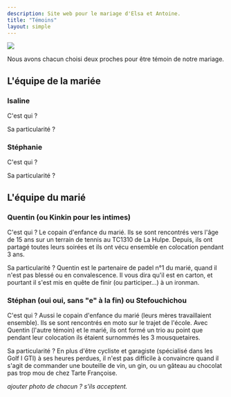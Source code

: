 ```yaml
---
description: Site web pour le mariage d'Elsa et Antoine.
title: "Témoins"
layout: simple
---
```


![](/photo/barbaracox/DSC_5198.jpg)

Nous avons chacun choisi deux proches pour être témoin de notre mariage.

## L'équipe de la mariée

### Isaline

C'est qui ?

Sa particularité ?

### Stéphanie

C'est qui ?

Sa particularité ?

## L'équipe du marié

### Quentin (ou Kinkin pour les intimes)

C'est qui ? Le copain d'enfance du marié. Ils se sont rencontrés vers l'âge de 15 ans sur un terrain de tennis au TC1310 de La Hulpe. Depuis, ils ont partagé toutes leurs soirées et ils ont vécu ensemble en colocation pendant 3 ans.

Sa particularité ? Quentin est le partenaire de padel n°1 du marié, quand il n'est pas blessé ou en convalescence. Il vous dira qu'il est en carton, et pourtant il s'est mis en quête de finir (ou participer...) à un ironman.

### Stéphan (oui oui, sans "e" à la fin) ou Stefouchichou

C'est qui ? Aussi le copain d'enfance du marié (leurs mères travaillaient ensemble). Ils se sont rencontrés en moto sur le trajet de l'école. Avec Quentin (l'autre témoin) et le marié, ils ont formé un trio au point que pendant leur colocation ils étaient surnommés les 3 mousquetaires.

Sa particularité ? En plus d'être cycliste et garagiste (spécialisé dans les Golf I GTI) à ses heures perdues, il n'est pas difficile à convaincre quand il s'agit de commander une bouteille de vin, un gin, ou un gâteau au chocolat pas trop mou de chez Tarte Françoise.

*ajouter photo de chacun ? s'ils acceptent.*
